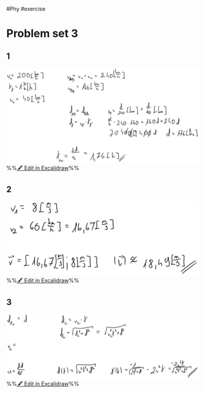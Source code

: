 #Phy #exercise 

# Problem set 3
## 1
![](attachments/Exercise%203%205.04.2024%2005.04.2024%2012_19_08.excalidraw.svg)
%%[🖋 Edit in Excalidraw](attachments/Exercise%203%205.04.2024%2005.04.2024%2012_19_08.excalidraw.md)%%

## 2
![](attachments/Exercise%203%205.04.2024%2005.04.2024%2012_38_04.excalidraw.svg)
%%[🖋 Edit in Excalidraw](attachments/Exercise%203%205.04.2024%2005.04.2024%2012_38_04.excalidraw.md)%%

## 3
![](attachments/Exercise%203%205.04.2024%2005.04.2024%2012_48_57.excalidraw.svg)
%%[🖋 Edit in Excalidraw](attachments/Exercise%203%205.04.2024%2005.04.2024%2012_48_57.excalidraw.md)%%